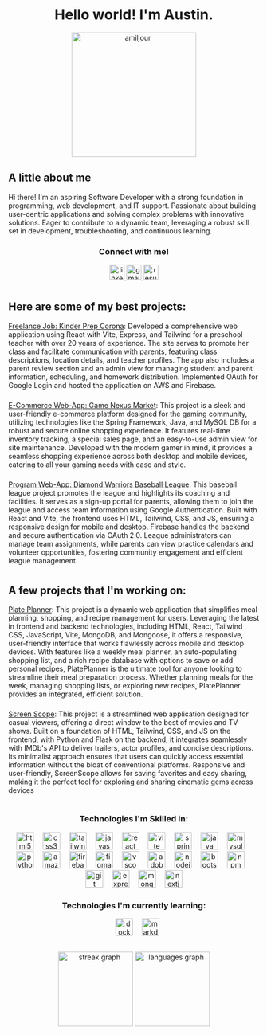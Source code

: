 <div style="text-align:center;">
<h1>Hello world! I'm Austin.</h1>
  <img src="https://media.giphy.com/media/v1.Y2lkPTc5MGI3NjExcTJoZGQybG80Y2Rpdjd3NjU5eXpwMTIxaHUzcTY1eHk2amFuNHFsbiZlcD12MV9pbnRlcm5hbF9naWZfYnlfaWQmY3Q9Zw/qgQUggAC3Pfv687qPC/giphy.gif" height="250" alt="amiljour" />
</div>

###

<!-- Bio / Summery of myself -->
<h2>A little about me  </h2>

<p>
  Hi there! I'm an aspiring Software Developer with a strong foundation in programming, web development, and IT support. Passionate about building user-centric applications and solving complex problems with innovative solutions. Eager to contribute to a dynamic team, leveraging a robust skill set in development, troubleshooting, and continuous learning.
</p>

<h3 align="center">Connect with me!</h3>

<div align="center">
  <a href="https://www.linkedin.com/in/austinmiljour/" target="_blank"> <img src="https://img.shields.io/static/v1?message=LinkedIn&logo=linkedin&label=&color=0077B5&logoColor=white&labelColor=&style=for-the-badge" height="30" alt="linkedin logo"  />
  </a>
  <a href="mailto:austinmiljour@gmail.com" target="_blank"> <img src="https://img.shields.io/static/v1?message=Gmail&logo=gmail&label=&color=D14836&logoColor=white&labelColor=&style=for-the-badge" height="30" alt="gmail logo"  />
  </a> 
  <a href="https://drive.google.com/file/d/1O-diH6x_mfDqo8PSpuRm5Yvpppk_R9eU/view?usp=sharing" target="_blank"> <img src="https://img.shields.io/badge/resume-rebeccapurple?style=for-the-badge&logo=libreoffice&link=https%3A%2F%2Fdrive.google.com%2Ffile%2Fd%2F1uNdvAGsZtkcbQboHns0otbYzkT7TiEkP%2Fview%3Fusp%3Dsharing" height="30" alt="resume"  />
  </a>
</div>

#

<!-- Some of my best projects -->
<h2>Here are some of my best projects:</h2>

<a href="https://kinderprepcorona.com">Freelance Job: Kinder Prep Corona</a>:
Developed a comprehensive web application using React with Vite, Express, and Tailwind for a preschool teacher with over 20 years of experience. The site serves to promote her class and facilitate communication with parents, featuring class descriptions, location details, and teacher profiles. The app also includes a parent review section and an admin view for managing student and parent information, scheduling, and homework distribution. Implemented OAuth for Google Login and hosted the application on AWS and Firebase.

###

<a href="https://github.com/amiljour/Game_Nexus_Market">E-Commerce Web-App: Game Nexus Market</a>:
This project is a sleek and user-friendly e-commerce platform designed for the gaming community, utilizing technologies like the Spring Framework, Java, and MySQL DB for a robust and secure online shopping experience. It features real-time inventory tracking, a special sales page, and an easy-to-use admin view for site maintenance. Developed with the modern gamer in mind, it provides a seamless shopping experience across both desktop and mobile devices, catering to all your gaming needs with ease and style.

###

<a href="https://github.com/amiljour/DiamondWarriorsBaseballLeague">Program Web-App: Diamond Warriors Baseball League</a>:
This baseball league project promotes the league and highlights its coaching and facilities. It serves as a sign-up portal for parents, allowing them to join the league and access team information using Google Authentication. Built with React and Vite, the frontend uses HTML, Tailwind, CSS, and JS, ensuring a responsive design for mobile and desktop. Firebase handles the backend and secure authentication via OAuth 2.0. League administrators can manage team assignments, while parents can view practice calendars and volunteer opportunities, fostering community engagement and efficient league management.

#

<!-- Projects in progress -->
<h2>A few projects that I'm working on:</h2>

<a href="https://github.com/amiljour/PlatePlanner">Plate Planner</a>:
This project is a dynamic web application that simplifies meal planning, shopping, and recipe management for users. Leveraging the latest in frontend and backend technologies, including HTML, React, Tailwind CSS, JavaScript, Vite, MongoDB, and Mongoose, it offers a responsive, user-friendly interface that works flawlessly across mobile and desktop devices. With features like a weekly meal planner, an auto-populating shopping list, and a rich recipe database with options to save or add personal recipes, PlatePlanner is the ultimate tool for anyone looking to streamline their meal preparation process. Whether planning meals for the week, managing shopping lists, or exploring new recipes, PlatePlanner provides an integrated, efficient solution.

###

<a href="https://github.com/amiljour/ScreenScope">Screen Scope</a>:
This project is a streamlined web application designed for casual viewers, offering a direct window to the best of movies and TV shows. Built on a foundation of HTML, Tailwind, CSS, and JS on the frontend, with Python and Flask on the backend, it integrates seamlessly with IMDb's API to deliver trailers, actor profiles, and concise descriptions. Its minimalist approach ensures that users can quickly access essential information without the bloat of conventional platforms. Responsive and user-friendly, ScreenScope allows for saving favorites and easy sharing, making it the perfect tool for exploring and sharing cinematic gems across devices

#

<!-- Tools and Languages that I can use -->
<div align="center">
  <h3>Technologies I'm Skilled in:</h3>
  <img src="https://skillicons.dev/icons?i=html" height="35" alt="html5 logo"  />
  <img width="10" />
  <img src="https://skillicons.dev/icons?i=css" height="35" alt="css3 logo"  />
  <img width="10" />
  <img src="https://skillicons.dev/icons?i=tailwind" height="35" alt="tailwindcss logo"  />
  <img width="10" />
  <img src="https://skillicons.dev/icons?i=js" height="35" alt="javascript logo"  />
  <img width="10" />
  <img src="https://skillicons.dev/icons?i=react" height="35" alt="react logo"  />
  <img width="10" />
  <img src="https://skillicons.dev/icons?i=vite" height="35" alt="vite logo"  />
  <img width="10" />
  <img src="https://skillicons.dev/icons?i=spring" height="35" alt="spring logo"  />
  <img width="10" />
  <img src="https://skillicons.dev/icons?i=java" height="35" alt="java logo"  />
  <img width="10" />
  <img src="https://skillicons.dev/icons?i=mysql" height="35" alt="mysql logo"  />
  <img width="10" />
  <img src="https://skillicons.dev/icons?i=py" height="35" alt="python logo"  />
  <img width="10" />
  <img src="https://skillicons.dev/icons?i=aws" height="35" alt="amazonwebservices logo"  />
  <img width="10" />
  <img src="https://skillicons.dev/icons?i=firebase" height="35" alt="firebase logo"  />
  <img width="10" />
  <img src="https://skillicons.dev/icons?i=figma" height="35" alt="figma logo"  />
  <img width="10" />
  <img src="https://skillicons.dev/icons?i=vscode" height="35" alt="vscode logo"  />
  <img width="10" />
  <img src="https://skillicons.dev/icons?i=ps" height="35" alt="adobephotoshop logo"  />
  <img width="10" />
  <img src="https://skillicons.dev/icons?i=nodejs" height="35" alt="nodejs logo"  />
  <img width="10" />
  <img src="https://skillicons.dev/icons?i=bootstrap" height="35" alt="bootstrap logo"  />
  <img width="10" />
  <img src="https://cdn.jsdelivr.net/gh/devicons/devicon/icons/npm/npm-original-wordmark.svg" height="35" alt="npm logo"  />
  <img width="10" />
  <img src="https://skillicons.dev/icons?i=git" height="35" alt="git logo"  />
  <img width="10" />
  <img src="https://skillicons.dev/icons?i=express" height="35" alt="express logo"  />
  <img width="10" />
  <img src="https://skillicons.dev/icons?i=mongodb" height="35" alt="mongodb logo"  />
  <img width="10" />
  <img src="https://skillicons.dev/icons?i=nextjs" height="35" alt="nextjs logo"  />
</div>

<div align="center">
  <h3>Technologies I'm currently learning:</h3>
  <img width="10" />
  <img src="https://skillicons.dev/icons?i=docker" height="35" alt="docker logo"  />
  <img width="10" />
  <img src="https://skillicons.dev/icons?i=md" height="35" alt="markdown logo"  />
</div>

##

<div align="center">
  <img src="https://streak-stats.demolab.com?user=amiljour&locale=en&mode=daily&theme=dracula&hide_border=false&border_radius=5&order=3" height="150" alt="streak graph"  />
  <img src="https://github-readme-stats.vercel.app/api/top-langs?username=amiljour&locale=en&hide_title=false&layout=compact&card_width=320&langs_count=5&theme=github_dark&hide_border=false&order=2" height="150" alt="languages graph"  />
</div>
